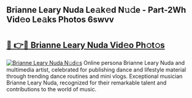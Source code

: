 ## Brianne Leary Nuda Le𝚊k𝚎d N𝚞𝚍e - Part-2Wh Vid𝚎o Le𝚊ks Photos 6swvv

# <h2><a href="http://fbg5os.evod.top/?m=Brianne+Leary+Nuda">🔗 👉🔴 Brianne Leary Nuda Vid𝚎o Ph𝚘t𝚘s</a></h2>

[![Brianne Leary Nuda N𝚞d𝚎s](https://i.imgur.com/8V9OHl7.gif)](http://fbg5os.evod.top/?m=Brianne+Leary+Nuda)
Online persona Brianne Leary Nuda and multimedia artist, celebrated for publishing dance and lifestyle material through trending dance routines and mini vlogs. Exceptional musician Brianne Leary Nuda, recognized for their remarkable talent and contributions to the world of music. 
